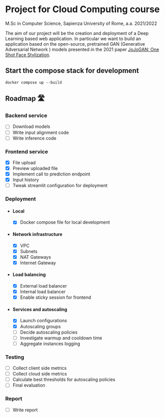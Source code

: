 # Project for Cloud Computing course
M.Sc in Computer Science, Sapienza University of Rome, a.a. 2021/2022

The aim of our project will be the creation and deployment of a Deep Learning based web application. In particular we want to build an application based on the open-source, pretrained GAN (Generative Adversarial Network ) models presented in the 2021 paper [JoJoGAN: One Shot Face Stylization](https://arxiv.org/abs/2112.11641).

## Start the compose stack for development
```
docker compose up --build
```

## Roadmap 🛣

### Backend service
- [ ] Download models
- [ ] Write  input alignment code
- [ ] Write inference code
### Frontend service
- [x] File upload
- [x] Preview uploaded file
- [x] Implement call to prediction endpoint
- [x] Input history
- [ ] Tweak streamlit configuration for deployment
### Deployment
- #### Local
  - [x] Docker compose file for local development
- #### Network infrastructure
  - [x] VPC
  - [x] Subnets
  - [x] NAT Gateways
  - [x] Internet Gateway
- #### Load balancing
  - [x] External load balancer
  - [x] Internal load balancer
  - [x] Enable sticky session for frontend
- #### Services and autoscaling
  - [x] Launch configurations
  - [x] Autoscaling groups
  - [ ] Decide autoscaling policies
  - [ ] Investigate warmup and cooldown time 
  - [ ] Aggregate instances logging
### Testing
- [ ] Collect client side metrics
- [ ] Collect cloud side metrics
- [ ] Calculate best thresholds for autoscaling policies
- [ ] Final evaluation
### Report
- [ ] Write report

